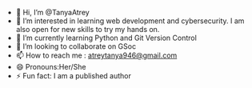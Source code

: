 - 👋 Hi, I’m @TanyaAtrey
- 👀 I’m interested in learning  web development and cybersecurity. I am also open for new skills to try my hands on.
- 🌱 I’m currently learning Python and Git Version Control
- 💞️ I’m looking to collaborate on GSoc 
- 📫 How to reach me : atreytanya946@gmail.com
- 😄 Pronouns:Her/She 
- ⚡ Fun fact: I am a published author 

<!---
TanyaAtreycoder/TanyaAtreycoder is a ✨ special ✨ repository because its `README.md` (this file) appears on your GitHub profile.
You can click the Preview link to take a look at your changes.
--->
